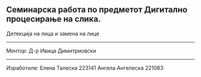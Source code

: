 Семинарска работа по предметот Дигитално процесирање на слика.
---------------------------------------------------------------

Детекција на лица и замена на лице

---------------------------------------------------------------
Ментор:
Д-р Ивица Димитриовски
_______________________________________________________________
Изработиле:
Елена Талеска 223141
Ангела Ангелеска 221083


